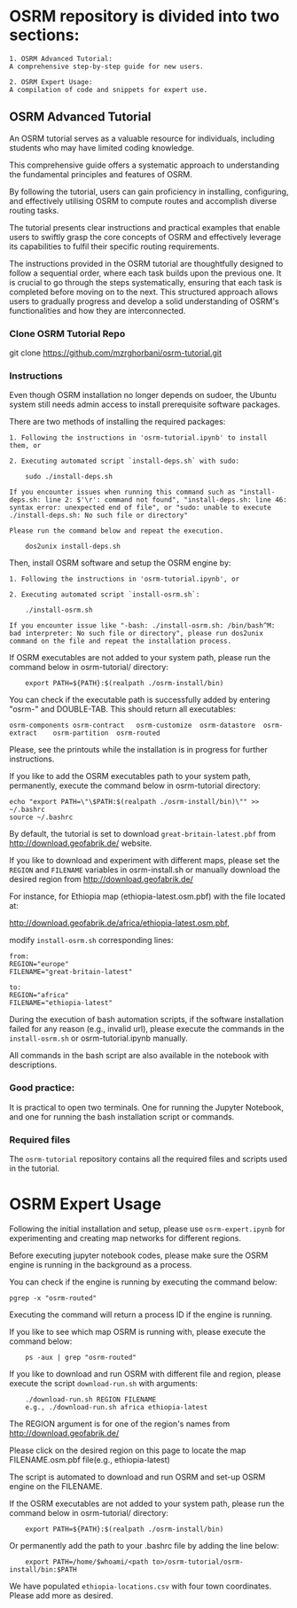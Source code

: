 # OSRM repository is divided into two sections:

	1. OSRM Advanced Tutorial:
	A comprehensive step-by-step guide for new users.

	2. OSRM Expert Usage:
    A compilation of code and snippets for expert use.


## OSRM Advanced Tutorial

An OSRM tutorial serves as a valuable resource for individuals, including students who may have limited coding knowledge. 

This comprehensive guide offers a systematic approach to understanding the fundamental principles and features of OSRM. 

By following the tutorial, users can gain proficiency in installing, configuring, and effectively utilising OSRM to compute routes and accomplish diverse routing tasks. 

The tutorial presents clear instructions and practical examples that enable users to swiftly grasp the core concepts of OSRM and effectively leverage its capabilities to fulfil their specific routing requirements.

The instructions provided in the OSRM tutorial are thoughtfully designed to follow a sequential order, where each task builds upon the previous one. It is crucial to go through the steps systematically, ensuring that each task is completed before moving on to the next. This structured approach allows users to gradually progress and develop a solid understanding of OSRM's functionalities and how they are interconnected.


### Clone OSRM Tutorial Repo

git clone https://github.com/mzrghorbani/osrm-tutorial.git


### Instructions

Even though OSRM installation no longer depends on sudoer, the Ubuntu system still needs admin access to install prerequisite software packages.

There are two methods of installing the required packages:

	1. Following the instructions in 'osrm-tutorial.ipynb' to install them, or

	2. Executing automated script `install-deps.sh` with sudo:

		sudo ./install-deps.sh

	If you encounter issues when running this command such as "install-deps.sh: line 2: $'\r': command not found", "install-deps.sh: line 46: syntax error: unexpected end of file", or "sudo: unable to execute ./install-deps.sh: No such file or directory"

	Please run the command below and repeat the execution.

		dos2unix install-deps.sh

Then, install OSRM software and setup the OSRM engine by:

	1. Following the instructions in 'osrm-tutorial.ipynb', or

	2. Executing automated script `install-osrm.sh`:

		./install-osrm.sh

	If you encounter issue like "-bash: ./install-osrm.sh: /bin/bash^M: bad interpreter: No such file or directory", please run dos2unix command on the file and repeat the installation process.

If OSRM executables are not added to your system path, please run the command below in osrm-tutorial/ directory:

		export PATH=${PATH}:$(realpath ./osrm-install/bin)

You can check if the executable path is successfully added by entering "osrm-" and DOUBLE-TAB. This should return all executables:

	osrm-components	osrm-contract	osrm-customize	osrm-datastore	osrm-extract	osrm-partition	osrm-routed

Please, see the printouts while the installation is in progress for further instructions.

If you like to add the OSRM executables path to your system path, permanently, execute the command below in osrm-tutorial directory:

	echo "export PATH=\"\$PATH:$(realpath ./osrm-install/bin)\"" >> ~/.bashrc
	source ~/.bashrc

By default, the tutorial is set to download `great-britain-latest.pbf` from http://download.geofabrik.de/ website. 

If you like to download and experiment with different maps, please set the `REGION` and `FILENAME` variables in osrm-install.sh or manually download the desired region from http://download.geofabrik.de/

For instance, for Ethiopia map (ethiopia-latest.osm.pbf) with the file located at: 

http://download.geofabrik.de/africa/ethiopia-latest.osm.pbf,

modify `install-osrm.sh` corresponding lines:

	from:
	REGION="europe"
    FILENAME="great-britain-latest"

	to:
    REGION="africa"
    FILENAME="ethiopia-latest"

During the execution of bash automation scripts, if the software installation failed for any reason (e.g., invalid url), please execute the commands in the `install-osrm.sh` or osrm-tutorial.ipynb manually.

All commands in the bash script are also available in the notebook with descriptions.


### Good practice: 

It is practical to open two terminals. One for running the Jupyter Notebook, and one for running the bash installation script or commands.


### Required files

The `osrm-tutorial` repository contains all the required files and scripts used in the tutorial.

# OSRM Expert Usage

Following the initial installation and setup, please use `osrm-expert.ipynb` for experimenting and creating map networks for different regions.

Before executing jupyter notebook codes, please make sure the OSRM engine is running in the background as a process.

You can check if the engine is running by executing the command below:

	pgrep -x "osrm-routed"

Executing the command will return a process ID if the engine is running.

If you like to see which map OSRM is running with, please execute the command below:

		ps -aux | grep "osrm-routed"

If you like to download and run OSRM with different file and region, please execute the script `download-run.sh` with arguments:

		./download-run.sh REGION FILENAME
		e.g., ./download-run.sh africa ethiopia-latest

The REGION argument is for one of the region's names from http://download.geofabrik.de/ 

Please click on the desired region on this page to locate the map FILENAME.osm.pbf file(e.g., ethiopia-latest)

The script is automated to download and run OSRM and set-up OSRM engine on the FILENAME.

If the OSRM executables are not added to your system path, please run the command below in osrm-tutorial/ directory:

		export PATH=${PATH}:$(realpath ./osrm-install/bin)
		
Or permanently add the path to your .bashrc file by adding the line below:

		export PATH=/home/$whoami/<path to>/osrm-tutorial/osrm-install/bin:$PATH

We have populated `ethiopia-locations.csv` with four town coordinates. Please add more as desired. 
  